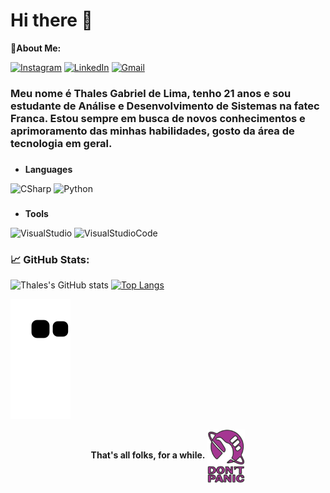<h1>Hi there 👋</h1>

<b>💬About Me:</b>

<p align="left">
  <a href="https://www.instagram.com/tael42f/">
  <img alt="Instagram" src="https://img.shields.io/badge/Instagram-%23E4405F.svg?logo=Instagram&logoColor=white"  title="@tael42f"/></a>
  <a href="www.linkedin.com/in/thales-lima42">
  <img alt="LinkedIn" src="https://img.shields.io/badge/linkedin-%230077B5.svg?logo=linkedin&logoColor=white"  title="LinkedIn - Thales Lima"/></a>
  <a href="mailto:thalesgabriel42@gmail.com">
  <img alt="Gmail" src="https://img.shields.io/badge/Gmail-D14836?logo=gmail&logoColor=white"  title="Gmail - Thales Lima"/></a>
</p>
  
### Meu nome é Thales Gabriel de Lima, tenho 21 anos e sou estudante de Análise e Desenvolvimento de Sistemas na fatec Franca. Estou sempre em busca de novos conhecimentos e aprimoramento das minhas habilidades, gosto da área de tecnologia em geral.

### <b>
- Languages
</b>
<p align="left">
<img alt="CSharp" src="https://img.shields.io/badge/c%23-%23239120.svg?logo=c-sharp&logoColor=white"  title="CSharp"/>
 <img alt="Python" src="https://img.shields.io/badge/python-3670A0?logo=python&logoColor=ffdd54"  title="Python"/>
</p>

### <b>
- Tools
</b>

<p align="left">
<img alt="VisualStudio" src="https://img.shields.io/badge/Visual%20Studio-5C2D91.svg?logo=visual-studio&logoColor=white" title="Visual Studio"/>
<img alt="VisualStudioCode" src="https://img.shields.io/badge/Visual%20Studio%20Code-0078d7.svg?logo=visual-studio-code&logoColor=white"  title="Visual Studio Code"/>
</p>

### <b>📈 GitHub Stats:</b>
![Thales's GitHub stats](https://github-readme-stats.vercel.app/api?username=Thales-Gabriel42&show_icons=true&theme=radical)
[![Top Langs](https://github-readme-stats.vercel.app/api/top-langs/?username=Thales-Gabriel42&layout=compact&theme=dracula)](https://github.com/anuraghazra/github-readme-stats)

![Snake animation](https://github.com/Thales-Gabriel42/Thales-Gabriel42/blob/output/github-contribution-grid-snake.svg)

<div align="center">
<b>That's all folks, for a while.</b> <img align="center" alt="CSharp" width="60" src="/github-dontpanic.png?raw=true"  title="Don't Panic"/>
</div>
